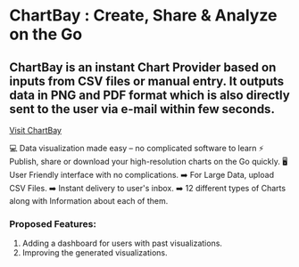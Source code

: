 # ChartBay : Create, Share & Analyze on the Go

## **ChartBay is an instant Chart Provider based on inputs from CSV files or manual entry. It outputs data in PNG and PDF format which is also directly sent to the user via e-mail within few seconds.**

[Visit ChartBay](https://chartbay.herokuapp.com/)

💻 Data visualization made easy – no complicated software to learn
⚡ Publish, share or download your high-resolution charts on the Go quickly.
🖥️ User Friendly interface with no complications.
➡️ For Large Data, upload CSV Files.
➡️ Instant delivery to user's inbox.
➡️ 12 different types of Charts along with Information about each of them.

### Proposed Features:
1. Adding a dashboard for users with past visualizations.
2. Improving the generated visualizations.
